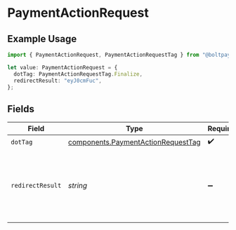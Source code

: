 # PaymentActionRequest

## Example Usage

```typescript
import { PaymentActionRequest, PaymentActionRequestTag } from "@boltpay/bolt-typescript-sdk/models/components";

let value: PaymentActionRequest = {
  dotTag: PaymentActionRequestTag.Finalize,
  redirectResult: "eyJ0cmFuc",
};
```

## Fields

| Field                                                                                    | Type                                                                                     | Required                                                                                 | Description                                                                              | Example                                                                                  |
| ---------------------------------------------------------------------------------------- | ---------------------------------------------------------------------------------------- | ---------------------------------------------------------------------------------------- | ---------------------------------------------------------------------------------------- | ---------------------------------------------------------------------------------------- |
| `dotTag`                                                                                 | [components.PaymentActionRequestTag](../../models/components/paymentactionrequesttag.md) | :heavy_check_mark:                                                                       | N/A                                                                                      | finalize                                                                                 |
| `redirectResult`                                                                         | *string*                                                                                 | :heavy_minus_sign:                                                                       | Optional redirect result token required for an APM payment (excluding PayPal).           | eyJ0cmFuc                                                                                |